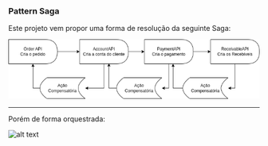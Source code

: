 ### Pattern Saga

Este projeto vem propor uma forma de resolução da seguinte Saga:

![alt text](https://github.com/MatheusAntonioSilva/Saga-Coreografada/blob/main/saga.png?raw=true)

---

Porém de forma orquestrada:

![alt text](https://github.com/MatheusAntonioSilva/Saga-Coreografada/blob/main/SagaOrquestrada.png?raw=true)
